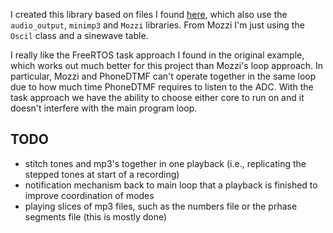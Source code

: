 I created this library based on files I found [here](https://github.com/atomic14/esp32-play-mp3-demo), which also use the `audio_output`, `minimp3` and `Mozzi` libraries. From Mozzi I'm just using the `Oscil` class and a sinewave table. 

I really like the FreeRTOS task approach I found in the original example, which works out much better for this project than Mozzi's loop approach. In particular, Mozzi and PhoneDTMF can't operate together in the same loop due to how much time PhoneDTMF requires to listen to the ADC. With the task approach we have the ability to choose either core to run on and it doesn't interfere with the main program loop. 

## TODO
* stitch tones and mp3's together in one playback (i.e., replicating the stepped tones at start of a recording)
* notification mechanism back to main loop that a playback is finished to improve coordination of modes
* playing slices of mp3 files, such as the numbers file or the prhase segments file (this is mostly done)

